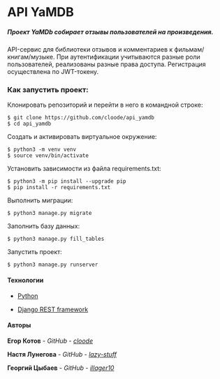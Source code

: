 # API YaMDB

##### Проект YaMDb собирает отзывы пользователей на произведения.
API-сервис для библиотеки отзывов и комментариев к фильмам/книгам/музыке.
При аутентификации учитываются разные роли пользователей, реализованы разные права доступа. Регистрация осуществлена по JWT-токену.

### Как запустить проект:

Клонировать репозиторий и перейти в него в командной строке:

```
$ git clone https://github.com/cloode/api_yamdb
$ cd api_yamdb
```
Cоздать и активировать виртуальное окружение:

```
$ python3 -m venv venv
$ source venv/bin/activate
```

Установить зависимости из файла requirements.txt:

```
$ python3 -m pip install --upgrade pip
$ pip install -r requirements.txt
```

Выполнить миграции:

```
$ python3 manage.py migrate
```

Заполнить базу данных:

```
$ python3 manage.py fill_tables
```

Запустить проект:

```
$ python3 manage.py runserver
```

#### Технологии
  
* [Python](https://www.python.org)

* [Django REST framework](https://www.django-rest-framework.org)

#### Авторы

**Егор Котов** - *GitHub* - *[cloode](https://github.com/cloode)*

**Настя Лунегова** - *GitHub* - *[lazy-stuff](https://github.com/lazy-stuff)*

**Георгий Цыбаев** - *GitHub* - *[illager10](https://github.com/illager10)*
